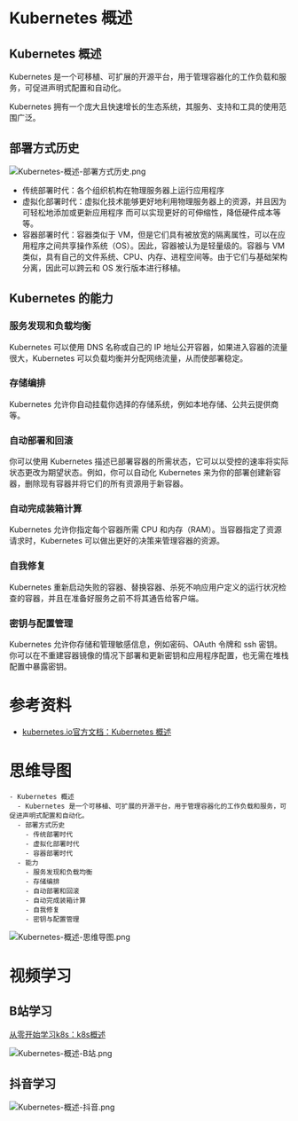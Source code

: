 # Kubernetes 概述

## Kubernetes 概述

Kubernetes 是一个可移植、可扩展的开源平台，用于管理容器化的工作负载和服务，可促进声明式配置和自动化。 

Kubernetes 拥有一个庞大且快速增长的生态系统，其服务、支持和工具的使用范围广泛。

## 部署方式历史

![Kubernetes-概述-部署方式历史.png](https://cnymw.github.io/GolangStudy/docs/Kubernetes-概述/Kubernetes-概述-部署方式历史.png)

- 传统部署时代：各个组织机构在物理服务器上运行应用程序
- 虚拟化部署时代：虚拟化技术能够更好地利用物理服务器上的资源，并且因为可轻松地添加或更新应用程序 而可以实现更好的可伸缩性，降低硬件成本等等。
- 容器部署时代：容器类似于 VM，但是它们具有被放宽的隔离属性，可以在应用程序之间共享操作系统（OS）。因此，容器被认为是轻量级的。容器与 VM 类似，具有自己的文件系统、CPU、内存、进程空间等。由于它们与基础架构分离，因此可以跨云和 OS 发行版本进行移植。

## Kubernetes 的能力

### 服务发现和负载均衡

Kubernetes 可以使用 DNS 名称或自己的 IP 地址公开容器，如果进入容器的流量很大，Kubernetes 可以负载均衡并分配网络流量，从而使部署稳定。

### 存储编排

Kubernetes 允许你自动挂载你选择的存储系统，例如本地存储、公共云提供商等。

### 自动部署和回滚

你可以使用 Kubernetes 描述已部署容器的所需状态，它可以以受控的速率将实际状态更改为期望状态。例如，你可以自动化 Kubernetes 来为你的部署创建新容器，删除现有容器并将它们的所有资源用于新容器。

### 自动完成装箱计算

Kubernetes 允许你指定每个容器所需 CPU 和内存（RAM）。当容器指定了资源请求时，Kubernetes 可以做出更好的决策来管理容器的资源。

### 自我修复

Kubernetes 重新启动失败的容器、替换容器、杀死不响应用户定义的运行状况检查的容器，并且在准备好服务之前不将其通告给客户端。

### 密钥与配置管理

Kubernetes 允许你存储和管理敏感信息，例如密码、OAuth 令牌和 ssh 密钥。你可以在不重建容器镜像的情况下部署和更新密钥和应用程序配置，也无需在堆栈配置中暴露密钥。

# 参考资料

- [kubernetes.io官方文档：Kubernetes 概述](https://kubernetes.io/zh-cn/docs/concepts/overview/)

# 思维导图

```markmap
- Kubernetes 概述
  - Kubernetes 是一个可移植、可扩展的开源平台，用于管理容器化的工作负载和服务，可促进声明式配置和自动化。
  - 部署方式历史
    - 传统部署时代
    - 虚拟化部署时代
    - 容器部署时代
  - 能力
    - 服务发现和负载均衡
    - 存储编排
    - 自动部署和回滚
    - 自动完成装箱计算
    - 自我修复
    - 密钥与配置管理
```

![Kubernetes-概述-思维导图.png](https://cnymw.github.io/GolangStudy/docs/Kubernetes-概述/Kubernetes-概述-思维导图.png)

# 视频学习

## B站学习

[从零开始学习k8s：k8s概述](https://www.bilibili.com/video/BV1bV4y147o9/)

![Kubernetes-概述-B站.png](https://cnymw.github.io/GolangStudy/docs/Kubernetes-概述/Kubernetes-概述-B站.png)

## 抖音学习

![Kubernetes-概述-抖音.png](https://cnymw.github.io/GolangStudy/docs/Kubernetes-概述/Kubernetes-概述-抖音.png)
